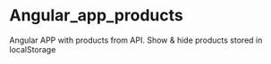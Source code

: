 # Angular_app_products
Angular APP with products from API. Show &amp; hide products stored in localStorage
